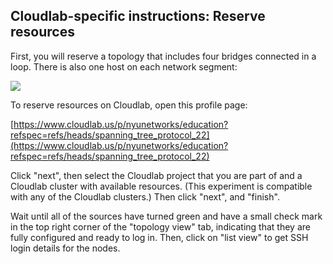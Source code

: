## Cloudlab-specific instructions: Reserve resources

First, you will reserve a topology that includes four bridges connected in a loop. There is also one host on each network segment:

![](spanning-tree-topo.svg)

To reserve resources on Cloudlab, open this profile page:

[https://www.cloudlab.us/p/nyunetworks/education?refspec=refs/heads/spanning_tree_protocol_22](https://www.cloudlab.us/p/nyunetworks/education?refspec=refs/heads/spanning_tree_protocol_22)

Click "next", then select the Cloudlab project that you are part of and a Cloudlab cluster with available resources. (This experiment is compatible with any of the Cloudlab clusters.) Then click "next", and "finish".

Wait until all of the sources have turned green and have a small check mark in the top right corner of the "topology view" tab, indicating that they are fully configured and ready to log in. Then, click on "list view" to get SSH login details for the nodes.
